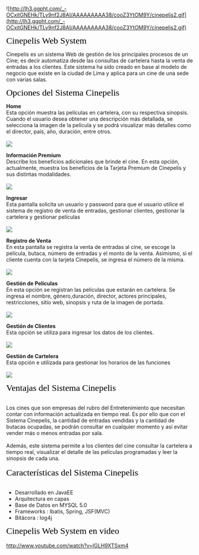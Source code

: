 ![http://lh3.ggpht.com/_-OCxitGNEHk/TLy9nf2J8AI/AAAAAAAAA38/cooZ3YtOM9Y/cinepelis2.gif](http://lh3.ggpht.com/_-OCxitGNEHk/TLy9nf2J8AI/AAAAAAAAA38/cooZ3YtOM9Y/cinepelis2.gif)

<font color='black' face='Arial Rounded MT Bold' size='5'>Cinepelis Web System</font>

Cinepelis es un sistema Web de gestión de los principales procesos de un Cine; es decir automatiza desde las consultas de cartelera hasta la venta de entradas a los clientes. Este sistema ha sido creado en base al modelo de negocio que existe en la ciudad de Lima y aplica para un cine de una sede con varias salas.


<font color='black' face='Arial Rounded MT Bold' size='5'>Opciones del Sistema Cinepelis</font>

**Home**<br>
Esta opción muestra las películas en cartelera, con su respectiva sinopsis. Cuando el usuario desea obtener una descripción más detallada, se selecciona la imagen de la película y se podrá visualizar más detalles como el director, país, año, duración, entre otros.<br>
<br>
<img src='http://lh4.ggpht.com/_-OCxitGNEHk/TQHPtcOZ_5I/AAAAAAAAA4s/-4GdjRmGKvY/ScreenHunter_04%20Dec.%2010%2001.57.gif' />

<b>Información Premium</b><br>
Describe los beneficios adicionales que brinde el cine. En esta opción, actualmente, muestra los beneficios de la Tarjeta Premium de Cinepelis y sus distintas modalidades.<br>
<br>
<img src='http://lh3.ggpht.com/_-OCxitGNEHk/TQHYo43y8nI/AAAAAAAAA44/GL8Ywz_Ef40/ScreenHunter_08%20Dec.%2010%2002.36.gif' />

<b>Ingresar</b><br>
Esta pantalla solicita un usuario y password para que el usuario utilice el sistema de registro de venta de entradas, gestionar clientes, gestionar la cartelera y gestionar películas<br>
<br>
<img src='http://lh6.ggpht.com/_-OCxitGNEHk/TQHaLSsHPeI/AAAAAAAAA48/8OJ0XH926s0/ScreenHunter_10%20Dec.%2010%2002.43.gif' />

<b>Registro de Venta</b><br>
En esta pantalla se registra la venta de entradas al cine, se escoge la película, butaca, número de entradas y el monto de la venta. Asimismo, si el cliente cuenta con la tarjeta Cinepelis, se ingresa el número de la misma.<br>
<br>
<img src='http://lh6.ggpht.com/_-OCxitGNEHk/TQHh6p3-OBI/AAAAAAAAA5A/EC2aZ6WUJXM/ScreenHunter_11%20Dec.%2010%2003.11.gif' />

<b>Gestión de Películas</b><br>
En esta opción se registran las películas que estarán en cartelera. Se ingresa el nombre, género,duración, director, actores principales, restricciones, sitio web, sinopsis y ruta de la imagen de portada.<br>
<br>
<img src='http://lh3.ggpht.com/_-OCxitGNEHk/TQHh62heuQI/AAAAAAAAA5I/XM4fUrwINAQ/ScreenHunter_15%20Dec.%2010%2003.14.gif' />

<b>Gestión de Clientes</b><br>
Esta opción se utiliza para ingresar los datos de los clientes.<br>
<br>
<img src='http://lh3.ggpht.com/_-OCxitGNEHk/TQHmt9KqJwI/AAAAAAAAA5U/qkFG7Nm_ql4/ScreenHunter_14%20Dec.%2010%2003.14.gif' />

<b>Gestión de Cartelera</b><br>
Esta opción e utilizada para gestionar los horarios de las funciones<br>
<br>
<img src='http://lh5.ggpht.com/_-OCxitGNEHk/TQHh6i0tMpI/AAAAAAAAA5E/Zg_bUtzKiHQ/ScreenHunter_16%20Dec.%2010%2003.15.gif' />

<font color='black' face='Arial Rounded MT Bold' size='5'>Ventajas del Sistema Cinepelis</font><br><br>

Los cines que son empresas del rubro del Entretenimiento que necesitan contar con información actualizada en tiempo real. Es por ello que con el Sistema Cinepelis, la cantidad de entradas vendidas y la cantidad de butacas ocupadas, se podrán consultar en cualquier momento y así evitar vender más o menos entradas por sala.<br>
<br>
Además, este sistema permite a los clientes del cine consultar la cartelera a tiempo real, visualizar el detalle de las películas programadas y leer la sinopsis de cada una.<br>
<br>
<font color='black' face='Arial Rounded MT Bold' size='5'>Características del Sistema Cinepelis</font><br><br>
<ul><li>Desarrollado en JavaEE<br>
</li><li>Arquitectura en capas<br>
</li><li>Base de Datos en MYSQL 5.0<br>
</li><li>Frameworks : Ibatis, Spring, JSF(MVC)<br>
</li><li>Bitácora : log4j</li></ul>


<font color='black' face='Arial Rounded MT Bold' size='5'>Cinepelis Web System en video</font><br><br>
<a href='http://www.youtube.com/watch?v=lGLH9XTSxm4'>http://www.youtube.com/watch?v=lGLH9XTSxm4</a>